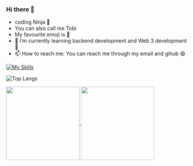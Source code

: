 ### Hi there 👋
-  coding Ninja 🥷
-  You can also call me Tobi
-  My favourite emoji is 🚀
- 🌱 I’m currently learning backend development and Web 3 development 🚀
- 📫 How to reach me: You can reach me through my email and gihub 😄


  
[![My Skills](https://skillicons.dev/icons?i=html,css,js,tailwind,astro,git,github)](https://skillicons.dev)
  
![Top Langs](https://github-readme-stats.vercel.app/api/top-langs/?username=Oluwatobiiiiii&layout=compact)


<a href="https://github.com/Oluwatobiiiiii/github-readme-stats">
  <img height=200 align="center" src="https://github-readme-stats.vercel.app/api?username=Oluwatobiiiiii&show_icons=true&theme=radical" />
</a>
<a href="https://github.com/Oluwatobiiiiii/convoychat">
  <img height=200 align="center" src="https://streak-stats.demolab.com/?user=Oluwatobiiiiii&theme=dark)](https://git.io/streak-stats" />
</a>
